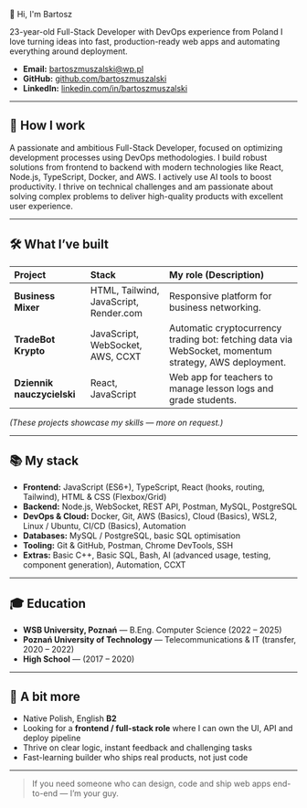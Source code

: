 👋 Hi, I'm Bartosz

23-year-old Full-Stack Developer with DevOps experience from Poland
I love turning ideas into fast, production-ready web apps and automating everything around deployment.

*   **Email:** bartoszmuszalski@wp.pl
*   **GitHub:** [github.com/bartoszmuszalski](https://github.com/bartoszmuszalski)
*   **LinkedIn:** [linkedin.com/in/bartoszmuszalski](https://linkedin.com/in/bartoszmuszalski)

---

## 🧠 How I work
A passionate and ambitious Full-Stack Developer, focused on optimizing development processes using DevOps methodologies. I build robust solutions from frontend to backend with modern technologies like React, Node.js, TypeScript, Docker, and AWS. I actively use AI tools to boost productivity. I thrive on technical challenges and am passionate about solving complex problems to deliver high-quality products with excellent user experience.

---

## 🛠️ What I’ve built

| Project             | Stack                                          | My role (Description)                                                                       |
| :------------------ | :--------------------------------------------- | :------------------------------------------------------------------------------------------ |
| **Business Mixer**  | HTML, Tailwind, JavaScript, Render.com         | Responsive platform for business networking.                                                |
| **TradeBot Krypto** | JavaScript, WebSocket, AWS, CCXT               | Automatic cryptocurrency trading bot: fetching data via WebSocket, momentum strategy, AWS deployment. |
| **Dziennik nauczycielski** | React, JavaScript                               | Web app for teachers to manage lesson logs and grade students.                              |

*(These projects showcase my skills — more on request.)*

---

## 📚 My stack

-   **Frontend:** JavaScript (ES6+), TypeScript, React (hooks, routing, Tailwind), HTML & CSS (Flexbox/Grid)
-   **Backend:** Node.js, WebSocket, REST API, Postman, MySQL, PostgreSQL
-   **DevOps & Cloud:** Docker, Git, AWS (Basics), Cloud (Basics), WSL2, Linux / Ubuntu, CI/CD (Basics), Automation
-   **Databases:** MySQL / PostgreSQL, basic SQL optimisation
-   **Tooling:** Git & GitHub, Postman, Chrome DevTools, SSH
-   **Extras:** Basic C++, Basic SQL, Bash, AI (advanced usage, testing, component generation), Automation, CCXT

---

## 🎓 Education
-   **WSB University, Poznań** — B.Eng. Computer Science (2022 – 2025)
-   **Poznań University of Technology** — Telecommunications & IT (transfer, 2020 – 2022)
-   **High School** — (2017 – 2020)

---

## 💬 A bit more
-   Native Polish, English **B2**
-   Looking for a **frontend / full-stack role** where I can own the UI, API and deploy pipeline
-   Thrive on clear logic, instant feedback and challenging tasks
-   Fast-learning builder who ships real products, not just code

---

> If you need someone who can design, code and ship web apps end-to-end — I’m your guy.
